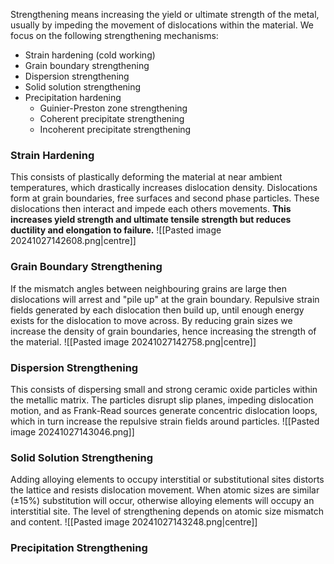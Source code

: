 Strengthening means increasing the yield or ultimate strength of the metal, usually by impeding the movement of dislocations within the material.
We focus on the following strengthening mechanisms:
- Strain hardening (cold working)
- Grain boundary strengthening
- Dispersion strengthening
- Solid solution strengthening
- Precipitation hardening
	- Guinier-Preston zone strengthening
	- Coherent precipitate strengthening
	- Incoherent precipitate strengthening
### Strain Hardening
This consists of plastically deforming the material at near ambient temperatures, which drastically increases dislocation density.
Dislocations form at grain boundaries, free surfaces and second phase particles.
These dislocations then interact and impede each others movements.
**This increases yield strength and ultimate tensile strength but reduces ductility and elongation to failure.**
![[Pasted image 20241027142608.png|centre]]
### Grain Boundary Strengthening
If the mismatch angles between neighbouring
grains are large then dislocations will arrest and "pile up" at the grain boundary.
Repulsive strain fields generated by each dislocation then build up, until enough energy exists for the dislocation to move across.
By reducing grain sizes we increase the density of grain boundaries, hence increasing the strength of the material.
![[Pasted image 20241027142758.png|centre]]
### Dispersion Strengthening
This consists of dispersing small and strong ceramic oxide particles within the metallic matrix. The particles disrupt slip planes, impeding dislocation motion, and as Frank-Read sources generate concentric dislocation loops, which in turn increase the repulsive strain fields around particles.
![[Pasted image 20241027143046.png]]
### Solid Solution Strengthening
Adding alloying elements to occupy interstitial or substitutional sites distorts the lattice and resists dislocation movement. When atomic sizes are similar ($\pm 15$%) substitution will occur, otherwise alloying elements will occupy an interstitial site.
The level of strengthening depends on atomic size mismatch and content.
![[Pasted image 20241027143248.png|centre]]
### Precipitation Strengthening
